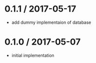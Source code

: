 
0.1.1 / 2017-05-17
==================

 * add dummy implementaion of database

0.1.0 / 2017-05-07
==================

 * initial implementation
